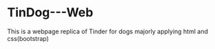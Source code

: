 # TinDog---Web

This is a webpage replica of Tinder for dogs majorly applying html and css(bootstrap) 
